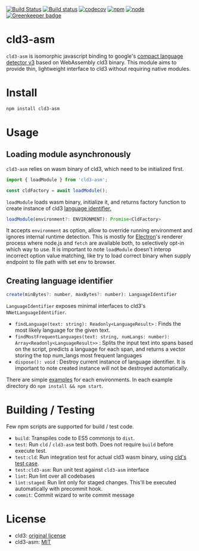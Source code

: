 [![Build Status](https://travis-ci.org/kwonoj/cld3-asm.svg?branch=master)](https://travis-ci.org/kwonoj/cld3-asm)
[![Build status](https://ci.appveyor.com/api/projects/status/vko7m5l7brt5w9ok?svg=true)](https://ci.appveyor.com/project/kwonoj/cld3-asm)
[![codecov](https://codecov.io/gh/kwonoj/cld3-asm/branch/master/graph/badge.svg)](https://codecov.io/gh/kwonoj/cld3-asm)
[![npm](https://img.shields.io/npm/v/cld3-asm.svg)](https://www.npmjs.com/package/cld3-asm)
[![node](https://img.shields.io/badge/node-=>8.0-blue.svg?style=flat)](https://www.npmjs.com/package/cld3-asm)
[![Greenkeeper badge](https://badges.greenkeeper.io/kwonoj/cld3-asm.svg)](https://greenkeeper.io/)

# cld3-asm

`cld3-asm` is isomorphic javascript binding to google's [compact language detector v3](https://github.com/google/cld3) based on WebAssembly cld3 binary. This module aims to provide thin, lightweight interface to cld3 without requiring native modules.

# Install

```sh
npm install cld3-asm
```

# Usage

## Loading module asynchronously

`cld3-asm` relies on wasm binary of cld3, which need to be initialized first.

```js
import { loadModule } from 'cld3-asm';

const cldFactory = await loadModule();
```

`loadModule` loads wasm binary, initialize it, and returns factory function to create instance of cld3 [language identifier.](https://github.com/kwonoj/cld3-asm/blob/1a86bb67abcebc2cd0e90a83149292eb044e4122/src/cldAsmModule.ts#L70-L97)

```js
loadModule(environment?: ENVIRONMENT): Promise<CldFactory>
```

It accepts `environment` as option, allow to override running environment and ignores internal runtime detection. This is mostly for [Electron](https://electron.atom.io/)'s renderer process where node.js and `fetch` are available both, to selectively opt-in which way to use. It is important to note `loadModule` doesn't interop incorrect option value matching, like try to load correct binary when supply endpoint to file path with set env to browser.

## Creating language identifier

```js
create(minBytes?: number, maxBytes?: number): LanguageIdentifier
```

`LanguageIdentifier` exposes minimal interfaces to cld3's `NNetLanguageIdentifier`.

- `findLanguage(text: string): Readonly<LanguageResult>` : Finds the most likely language for the given text.
- `findMostFrequentLanguages(text: string, numLangs: number): Array<Readonly<LanguageResult>>` : Splits the input text into spans based on the script, predicts a language for each span, and returns a vector storing the top num_langs most frequent languages
- `dispose(): void` : Destroy current instance of language identifier. It is important to note created instance will not be destroyed automatically.

There are simple [examples](https://github.com/kwonoj/cld3-asm/tree/master/examples) for each environments. In each example directory do `npm install && npm start`.

# Building / Testing

Few npm scripts are supported for build / test code.

- `build`: Transpiles code to ES5 commonjs to `dist`.
- `test`: Run `cld` / `cld3-asm` test both. Does not require `build` before execute test.
- `test:cld`: Run integration test for actual cld3 wasm binary, using [cld's test case](https://github.com/google/cld3/blob/2afbfc6f8b82cb7a5557c81862509e06f4f23ac4/src/nnet_lang_id_test.cc).
- `test:cld3-asm`: Run unit test against `cld3-asm` interface
- `lint`: Run lint over all codebases
- `lint:staged`: Run lint only for staged changes. This'll be executed automatically with precommit hook.
- `commit`: Commit wizard to write commit message

# License

- cld3: [original license](https://github.com/google/cld3/blob/master/LICENSE)
- cld3-asm: [MIT](https://github.com/kwonoj/cld3-asm/blob/master/LICENSE)
